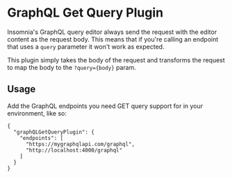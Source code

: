 # GraphQL Get Query Plugin

Insomnia's GraphQL query editor always send the request with the editor content as the request body.
This means that if you're calling an endpoint that uses a `query` parameter it won't work as expected.

This plugin simply takes the body of the request and transforms the request to map the body to the `?query={body}` param.

## Usage

Add the GraphQL endpoints you need GET query support for in your environment, like so:

```
{
  "graphQLGetQueryPlugin": {
    "endpoints": [
      "https://mygraphqlapi.com/graphql",
      "http://localhost:4000/graphql"
    ]
  }
}
```
